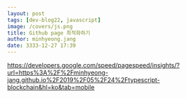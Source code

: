 ```yaml
---
layout: post
tags: [dev-blog22, javascript]
image: /covers/js.png
title: Github page 최적화하기
author: minhyeong.jang
date: 3333-12-27 17:39
---
```


https://developers.google.com/speed/pagespeed/insights/?url=https%3A%2F%2Fminhyeong-jang.github.io%2F2019%2F05%2F24%2Ftypescript-blockchain&hl=ko&tab=mobile
